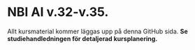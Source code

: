 # NBI AI v.32-v.35. 
Allt kursmaterial kommer läggas upp på denna GitHub sida.
**Se studiehandledningen för detaljerad kursplanering.**
